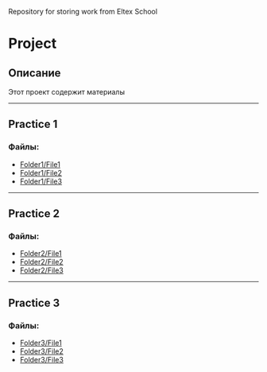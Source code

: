 Repository for storing work from Eltex School
# Project

## Описание
Этот проект содержит материалы

---

## Practice 1

### Файлы:
- [Folder1/File1](folder1/file1.txt)
- [Folder1/File2](folder1/file2.txt)
- [Folder1/File3](folder1/file3.txt)

---

## Practice 2

### Файлы:
- [Folder2/File1](folder2/file1.txt)
- [Folder2/File2](folder2/file2.txt)
- [Folder2/File3](folder2/file3.txt)

---

## Practice 3

### Файлы:
- [Folder3/File1](folder3/file1.txt)
- [Folder3/File2](folder3/file2.txt)
- [Folder3/File3](folder3/file3.txt)
